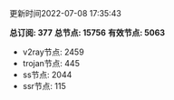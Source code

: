 更新时间2022-07-08 17:35:43

**总订阅: 377**
**总节点: 15756**
**有效节点: 5063**
- v2ray节点: 2459
- trojan节点: 445
- ss节点: 2044
- ssr节点: 115

